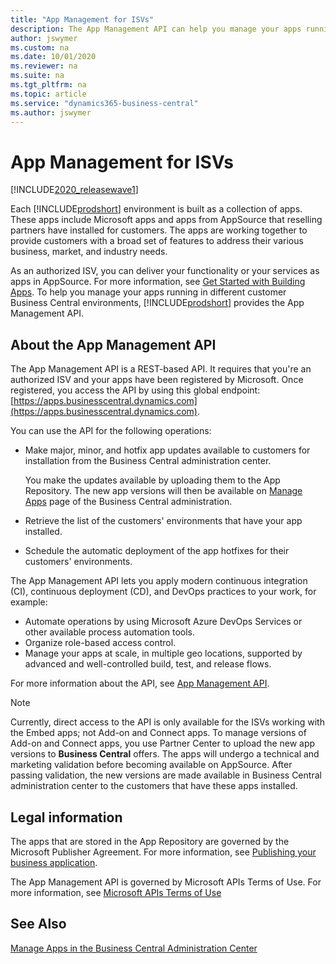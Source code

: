 ```yaml
---
title: "App Management for ISVs"
description: The App Management API can help you manage your apps running in different customer Business Central environments.
author: jswymer
ms.custom: na
ms.date: 10/01/2020
ms.reviewer: na
ms.suite: na
ms.tgt_pltfrm: na
ms.topic: article
ms.service: "dynamics365-business-central"
ms.author: jswymer
---
```


# App Management for ISVs

[!INCLUDE[2020_releasewave1](../../includes/2020_releasewave1.md)]

Each [!INCLUDE[prodshort](../../developer/includes/prodshort.md)] environment is built as a collection of apps. These apps include Microsoft apps and apps from AppSource that reselling partners have installed for customers. The apps are working together to provide customers with a broad set of features to address their various business, market, and industry needs.

As an authorized ISV, you can deliver your functionality or your services as apps in AppSource. For more information, see [Get Started with Building Apps](../../developer/readiness/readiness-get-started.md). To help you manage your apps running in different customer Business Central environments, [!INCLUDE[prodshort](../../developer/includes/prodshort.md)] provides the App Management API.

## About the App Management API

The App Management API is a REST-based API. It requires that you're an authorized ISV and your apps have been registered by Microsoft. Once registered, you access the API by using this global endpoint: [https://apps.businesscentral.dynamics.com](https://apps.businesscentral.dynamics.com). 

You can use the API for the following operations:

- Make major, minor, and hotfix app updates available to customers for installation from the Business Central administration center.

    You make the updates available by uploading them to the App Repository. The new app versions will then be available on [Manage Apps](../tenant-admin-center-manage-apps.md) page of the Business Central administration.
- Retrieve the list of the customers' environments that have your app installed.
- Schedule the automatic deployment of the app hotfixes for their customers' environments.  

The App Management API lets you apply modern continuous integration (CI), continuous deployment (CD), and DevOps practices to your work, for example:

- Automate operations by using Microsoft Azure DevOps Services or other available process automation tools.
- Organize role-based access control.
- Manage your apps at scale, in multiple geo locations, supported by advanced and well-controlled build, test, and release flows.

For more information about the API, see [App Management API](app-management-api.md).

> [!NOTE]
> Currently, direct access to the API is only available for the ISVs working with the Embed apps; not Add-on and Connect apps. To manage versions of Add-on and Connect apps, you use Partner Center to upload the new app versions to **Business Central** offers. The apps will undergo a technical and marketing validation before becoming available on AppSource. After passing validation, the new versions are made available in Business Central administration center to the customers that have these apps installed.

## Legal information

The apps that are stored in the App Repository are governed by the Microsoft Publisher Agreement. For more information, see [Publishing your business application](https://partner.microsoft.com/solutions/business-applications/isv-publish). 

The App Management API is governed by Microsoft APIs Terms of Use. For more information, see [Microsoft APIs Terms of Use](/legal/microsoft-apis/terms-of-use)  

## See Also

[Manage Apps in the Business Central Administration Center](../tenant-admin-center-manage-apps.md)   
